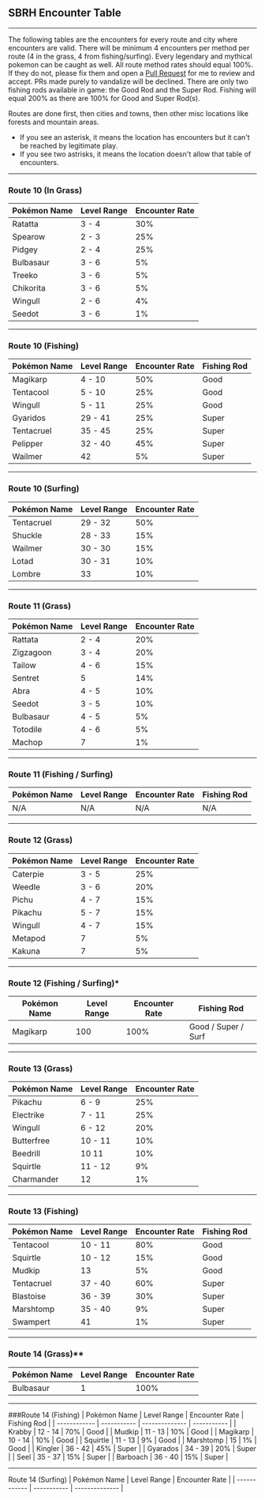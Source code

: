 ## SBRH Encounter Table
-----
The following tables are the encounters for every route and city where encounters are valid. There will be minimum 4 encounters per method per route (4 in the grass, 4 from fishing/surfing). Every legendary and mythical pokemon can be caught as well. All route method rates should equal 100%. If they do not, please fix them and open a [Pull Request](https://docs.github.com/en/desktop/contributing-and-collaborating-using-github-desktop/working-with-your-remote-repository-on-github-or-github-enterprise/creating-an-issue-or-pull-request) for me to review and accept. PRs made purely to vandalize will be declined. There are only two fishing rods available in game: the Good Rod and the Super Rod. Fishing will equal 200% as there are 100% for Good and Super Rod(s).

Routes are done first, then cities and towns, then other misc locations like forests and mountain areas.

* If you see an asterisk, it means the location has encounters but it can't be reached by legitimate play.
* If you see two astrisks, it means the location doesn't allow that table of encounters.

-----
### Route 10 (In Grass)
| Pokémon Name | Level Range | Encounter Rate |
| ------------ | ----------- | -------------- |
| Ratatta | 3 - 4 | 30% |
| Spearow | 2 - 3 | 25% |
| Pidgey | 2 - 4 | 25% |
| Bulbasaur | 3 - 6 | 5% |
| Treeko | 3 - 6 | 5% |
| Chikorita | 3 - 6 | 5% |
| Wingull | 2 - 6 | 4% |
| Seedot | 3 - 6 | 1% |

-----
### Route 10 (Fishing)
| Pokémon Name | Level Range | Encounter Rate | Fishing Rod |
| ------------ | ----------- | -------------- | ----------- |
| Magikarp | 4 - 10 | 50% | Good |
| Tentacool | 5 - 10 | 25% | Good |
| Wingull | 5 - 11 | 25% | Good |
| Gyaridos | 29 - 41 | 25% | Super | 
| Tentacruel | 35 - 45 | 25% | Super |
| Pelipper | 32 - 40 | 45% | Super |
| Wailmer | 42 | 5% | Super |

-----
### Route 10 (Surfing)
| Pokémon Name | Level Range | Encounter Rate | 
| ------------ | ----------- | -------------- |
| Tentacruel | 29 - 32 | 50% |
| Shuckle | 28 - 33 | 15% |
| Wailmer | 30 - 30 | 15% |
| Lotad | 30 - 31 | 10% |
| Lombre | 33 | 10% |

-----
### Route 11 (Grass)
| Pokémon Name | Level Range | Encounter Rate | 
| ------------ | ----------- | -------------- |
| Rattata | 2 - 4 | 20% |
| Zigzagoon | 3 - 4 | 20% |
| Tailow | 4 - 6 | 15% |
| Sentret | 5 | 14%
| Abra | 4 - 5 | 10% |
| Seedot | 3 - 5 | 10% |
| Bulbasaur | 4 - 5 | 5% |
| Totodile | 4 - 6 | 5% |
| Machop | 7 | 1% |

-----
### Route 11 (Fishing / Surfing)

| Pokémon Name | Level Range | Encounter Rate | Fishing Rod | 
| ------------ | ----------- | -------------- | ----------- |
| N/A | N/A | N/A | N/A |

-----
### Route 12 (Grass)
| Pokémon Name | Level Range | Encounter Rate | 
| ------------ | ----------- | -------------- |
| Caterpie | 3 - 5 | 25% |
| Weedle | 3 - 6 | 20% |
| Pichu | 4 - 7 | 15% |
| Pikachu | 5 - 7 | 15% |
| Wingull | 4 - 7 | 15% |
| Metapod | 7 | 5% |
| Kakuna | 7 | 5% |

-----
### Route 12 (Fishing / Surfing)*
| Pokémon Name | Level Range | Encounter Rate | Fishing Rod | 
| ------------ | ----------- | -------------- | ----------- |
| Magikarp | 100 | 100% | Good / Super / Surf |

-----
### Route 13 (Grass)
| Pokémon Name | Level Range | Encounter Rate | 
| ------------ | ----------- | -------------- |
| Pikachu | 6 - 9 | 25% |
| Electrike | 7 - 11 | 25% |
| Wingull | 6 - 12 | 20% |
| Butterfree | 10 - 11 | 10% |
| Beedrill | 10  11 | 10% |
| Squirtle | 11 - 12 | 9% |
| Charmander | 12 | 1% |

-----
### Route 13 (Fishing)
| Pokémon Name | Level Range | Encounter Rate | Fishing Rod | 
| ------------ | ----------- | -------------- | ----------- |
| Tentacool | 10 - 11 | 80% | Good |
| Squirtle | 10 - 12 | 15% | Good |
| Mudkip | 13 | 5% | Good |
| Tentacruel | 37 - 40 | 60% | Super |
| Blastoise | 36 - 39 | 30% | Super |
| Marshtomp | 35 - 40 | 9% | Super |
| Swampert | 41 | 1% | Super |

-----

### Route 14 (Grass)**
| Pokémon Name | Level Range | Encounter Rate | 
| ------------ | ----------- | -------------- |
| Bulbasaur | 1 | 100% |

-----

###Route 14 (Fishing)
| Pokémon Name | Level Range | Encounter Rate | Fishing Rod | 
| ------------ | ----------- | -------------- | ----------- |
| Krabby | 12 - 14 | 70% | Good |
| Mudkip | 11 - 13 | 10% | Good |
| Magikarp | 10 - 14 | 10% | Good |
| Squirtle | 11 - 13 | 9% | Good | 
| Marshtomp | 15 | 1% | Good |
| Kingler | 36 - 42 | 45% | Super |
| Gyarados | 34 - 39 | 20% | Super |
| Seel | 35 - 37 | 15% | Super |
| Barboach | 36 - 40 | 15% | Super |

-----

Route 14 (Surfing)
| Pokémon Name | Level Range | Encounter Rate | 
| ------------ | ----------- | -------------- |










